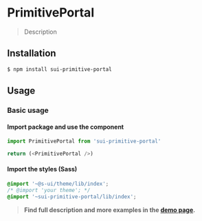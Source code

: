 # PrimitivePortal

> Description

<!-- ![](./assets/preview.png) -->

## Installation

```sh
$ npm install sui-primitive-portal
```

## Usage

### Basic usage

#### Import package and use the component

```js
import PrimitivePortal from 'sui-primitive-portal'

return (<PrimitivePortal />)
```

#### Import the styles (Sass)

```css
@import '~@s-ui/theme/lib/index';
/* @import 'your theme'; */
@import '~sui-primitive-portal/lib/index';
```


> **Find full description and more examples in the [demo page](#).**